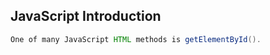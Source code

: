 ## JavaScript Introduction

```java JavaScript Can Change HTML Content
One of many JavaScript HTML methods is getElementById().
```